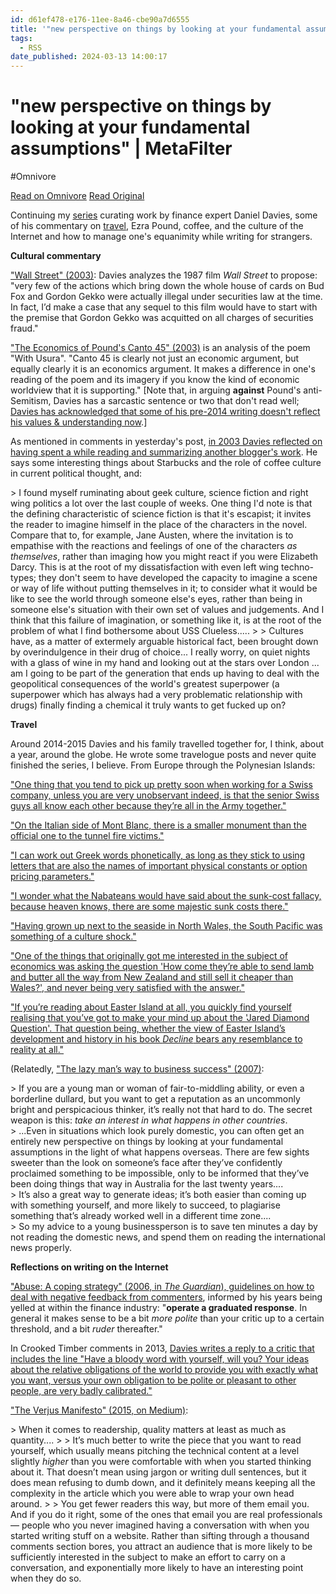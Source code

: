 ```yaml
---
id: d61ef478-e176-11ee-8a46-cbe90a7d6555
title: '"new perspective on things by looking at your fundamental assumptions" | MetaFilter'
tags:
  - RSS
date_published: 2024-03-13 14:00:17
---
```


# "new perspective on things by looking at your fundamental assumptions" | MetaFilter
#Omnivore

[Read on Omnivore](https://omnivore.app/me/new-perspective-on-things-by-looking-at-your-fundamental-assumpt-18e3977426b)
[Read Original](https://www.metafilter.com/202895/new-perspective-on-things-by-looking-at-your-fundamental-assumptions)



Continuing my [series](https:&#x2F;&#x2F;www.metafilter.com&#x2F;202886&#x2F;try-to-analogise-these-great-matters-of-state-to-your-daily-life) curating work by finance expert Daniel Davies, some of his commentary on [travel](https:&#x2F;&#x2F;crookedtimber.org&#x2F;2014&#x2F;08&#x2F;26&#x2F;the-world-is-squared-episode-1-switzerland-country-of-joyce&#x2F;), Ezra Pound, coffee, and the culture of the Internet and how to manage one&#39;s equanimity while writing for strangers.

**Cultural commentary**

[&quot;Wall Street&quot; (2003)](https:&#x2F;&#x2F;crookedtimber.org&#x2F;2003&#x2F;07&#x2F;21&#x2F;wall-street&#x2F;): Davies analyzes the 1987 film _Wall Street_ to propose: &quot;very few of the actions which bring down the whole house of cards on Bud Fox and Gordon Gekko were actually illegal under securities law at the time. In fact, I’d make a case that any sequel to this film would have to start with the premise that Gordon Gekko was acquitted on all charges of securities fraud.&quot;

[&quot;The Economics of Pound&#39;s Canto 45&quot; (2003)](https:&#x2F;&#x2F;blog.danieldavies.com&#x2F;2003&#x2F;02&#x2F;economics-of-pounds-canto-45-it.html) is an analysis of the poem &quot;With Usura&quot;. &quot;Canto 45 is clearly not just an economic argument, but equally clearly it is an economics argument. It makes a difference in one&#39;s reading of the poem and its imagery if you know the kind of economic worldview that it is supporting.&quot; \[Note that, in arguing **against** Pound&#39;s anti-Semitism, Davies has a sarcastic sentence or two that don&#39;t read well; [Davies has acknowledged that some of his pre-2014 writing doesn&#39;t reflect his values &amp; understanding now](https:&#x2F;&#x2F;bsky.app&#x2F;profile&#x2F;dsquareddigest.bsky.social&#x2F;post&#x2F;3knjrie5igq2h).\]

As mentioned in comments in yesterday&#39;s post, [in 2003 Davies reflected on having spent a while reading and summarizing another blogger&#39;s work](https:&#x2F;&#x2F;blog.danieldavies.com&#x2F;2003&#x2F;02&#x2F;coffee-break-length-steven-den-beste.html). He says some interesting things about Starbucks and the role of coffee culture in current political thought, and:

&gt; I found myself ruminating about geek culture, science fiction and right wing politics a lot over the last couple of weeks. One thing I&#39;d note is that the defining characteristic of science fiction is that it&#39;s escapist; it invites the reader to imagine himself in the place of the characters in the novel. Compare that to, for example, Jane Austen, where the invitation is to empathise with the reactions and feelings of one of the characters _as themselves_, rather than imaging how you might react if you were Elizabeth Darcy. This is at the root of my dissatisfaction with even left wing techno-types; they don&#39;t seem to have developed the capacity to imagine a scene or way of life without putting themselves in it; to consider what it would be like to see the world through someone else&#39;s eyes, rather than being in someone else&#39;s situation with their own set of values and judgements. And I think that this failure of imagination, or something like it, is at the root of the problem of what I find bothersome about USS Clueless.....
&gt; 
&gt; Cultures have, as a matter of extermely arguable historical fact, been brought down by overindulgence in their drug of choice... I really worry, on quiet nights with a glass of wine in my hand and looking out at the stars over London ... am I going to be part of the generation that ends up having to deal with the geopolitical consequences of the world&#39;s greatest superpower (a superpower which has always had a very problematic relationship with drugs) finally finding a chemical it truly wants to get fucked up on? 

**Travel**

Around 2014-2015 Davies and his family travelled together for, I think, about a year, around the globe. He wrote some travelogue posts and never quite finished the series, I believe. From Europe through the Polynesian Islands:

[&quot;One thing that you tend to pick up pretty soon when working for a Swiss company, unless you are very unobservant indeed, is that the senior Swiss guys all know each other because they’re all in the Army together.&quot;](https:&#x2F;&#x2F;crookedtimber.org&#x2F;2014&#x2F;08&#x2F;26&#x2F;the-world-is-squared-episode-1-switzerland-country-of-joyce&#x2F;)

[&quot;On the Italian side of Mont Blanc, there is a smaller monument than the official one to the tunnel fire victims.&quot;](https:&#x2F;&#x2F;crookedtimber.org&#x2F;2014&#x2F;09&#x2F;15&#x2F;the-world-is-squared-episode-2-days-on-the-roof-of-europe&#x2F;)

[&quot;I can work out Greek words phonetically, as long as they stick to using letters that are also the names of important physical constants or option pricing parameters.&quot;](https:&#x2F;&#x2F;crookedtimber.org&#x2F;2014&#x2F;10&#x2F;11&#x2F;the-world-is-squared-episode-3-the-greek-calends&#x2F;)

[&quot;I wonder what the Nabateans would have said about the sunk-cost fallacy, because heaven knows, there are some majestic sunk costs there.&quot;](https:&#x2F;&#x2F;crookedtimber.org&#x2F;2014&#x2F;11&#x2F;18&#x2F;the-world-is-squared-episode-4-in-hot-places&#x2F;)

[&quot;Having grown up next to the seaside in North Wales, the South Pacific was something of a culture shock.&quot;](https:&#x2F;&#x2F;crookedtimber.org&#x2F;2015&#x2F;01&#x2F;12&#x2F;the-world-is-squared-part-5-balinese-interlude&#x2F;)

[&quot;One of the things that originally got me interested in the subject of economics was asking the question &#39;How come they’re able to send lamb and butter all the way from New Zealand and still sell it cheaper than Wales?&#39;, and never being very satisfied with the answer.&quot;](https:&#x2F;&#x2F;crookedtimber.org&#x2F;2015&#x2F;03&#x2F;22&#x2F;the-world-is-squared-episode-6-midsummer-in-midwinter&#x2F;)

[&quot;If you’re reading about Easter Island at all, you quickly find yourself realising that you’ve got to make your mind up about the &#39;Jared Diamond Question&#39;. That question being, whether the view of Easter Island’s development and history in his book _Decline_ bears any resemblance to reality at all.&quot;](https:&#x2F;&#x2F;crookedtimber.org&#x2F;2015&#x2F;04&#x2F;24&#x2F;the-world-is-squared-episode-7-across-the-pacific-islands&#x2F;)

(Relatedly, [&quot;The lazy man’s way to business success&quot; (2007)](https:&#x2F;&#x2F;crookedtimber.org&#x2F;2007&#x2F;09&#x2F;11&#x2F;the-lazy-mans-way-to-business-success&#x2F;):

&gt; If you are a young man or woman of fair-to-middling ability, or even a borderline dullard, but you want to get a reputation as an uncommonly bright and perspicacious thinker, it’s really not that hard to do. The secret weapon is this: _take an interest in what happens in other countries_.  
&gt; ...Even in situations which look purely domestic, you can often get an entirely new perspective on things by looking at your fundamental assumptions in the light of what happens overseas. There are few sights sweeter than the look on someone’s face after they’ve confidently proclaimed something to be impossible, only to be informed that they’ve been doing things that way in Australia for the last twenty years....  
&gt; It’s also a great way to generate ideas; it’s both easier than coming up with something yourself, and more likely to succeed, to plagiarise something that’s already worked well in a different time zone....  
&gt; So my advice to a young businessperson is to save ten minutes a day by not reading the domestic news, and spend them on reading the international news properly.

**Reflections on writing on the Internet**

[&quot;Abuse: A coping strategy&quot; (2006, in _The Guardian_), guidelines on how to deal with negative feedback from commenters](https:&#x2F;&#x2F;www.theguardian.com&#x2F;commentisfree&#x2F;2006&#x2F;may&#x2F;18&#x2F;nerdkungfu), informed by his years being yelled at within the finance industry: &quot;**operate a graduated response**. In general it makes sense to be a bit _more polite_ than your critic up to a certain threshold, and a bit _ruder_ thereafter.&quot;

In Crooked Timber comments in 2013, [Davies writes a reply to a critic that includes the line &quot;Have a bloody word with yourself, will you? Your ideas about the relative obligations of the world to provide you with exactly what you want, versus your own obligation to be polite or pleasant to other people, are very badly calibrated.&quot;](https:&#x2F;&#x2F;crookedtimber.org&#x2F;2013&#x2F;03&#x2F;19&#x2F;what-would-you-do-part-2-the-island-of-surpyc&#x2F;#comment-459055)

[&quot;The Verjus Manifesto&quot; (2015, on Medium)](https:&#x2F;&#x2F;medium.com&#x2F;@dsquareddigest&#x2F;the-verjus-manifesto-3e396cd00421):

&gt; When it comes to readership, quality matters at least as much as quantity....
&gt; 
&gt; It’s much better to write the piece that you want to read yourself, which usually means pitching the technical content at a level slightly _higher_ than you were comfortable with when you started thinking about it. That doesn’t mean using jargon or writing dull sentences, but it does mean refusing to dumb down, and it definitely means keeping all the complexity in the article which you were able to wrap your own head around.
&gt; 
&gt; You get fewer readers this way, but more of them email you. And if you do it right, some of the ones that email you are real professionals — people who you never imagined having a conversation with when you started writing stuff on a website. Rather than sifting through a thousand comments section bores, you attract an audience that is more likely to be sufficiently interested in the subject to make an effort to carry on a conversation, and exponentially more likely to have an interesting point when they do so.

  
